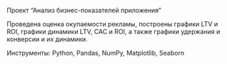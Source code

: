  Проект “Анализ бизнес-показателей приложения”

Проведена оценка окупаемости рекламы, построены графики LTV и ROI, графики динамики LTV, CAC и ROI, а также графики удержания и конверсии и их динамики.

Инструменты: Python, Pandas, NumPy, Matplotlib, Seaborn

